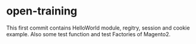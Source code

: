 # open-training
This first commit contains HelloWorld module, regitry, session and cookie example. Also some test function and test Factories of Magento2.
